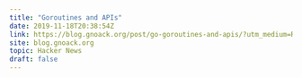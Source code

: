 ```yaml
---
title: "Goroutines and APIs"
date: 2019-11-18T20:38:54Z
link: https://blog.gnoack.org/post/go-goroutines-and-apis/?utm_medium=RSS&utm_source=hune
site: blog.gnoack.org
topic: Hacker News
draft: false
---
```

